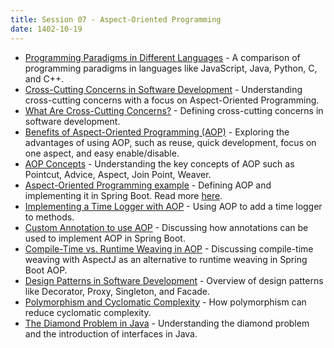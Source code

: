 ```yaml
---
title: Session 07 - Aspect-Oriented Programming
date: 1402-10-19
---
```


* [Programming Paradigms in Different Languages](https://en.wikipedia.org/wiki/Comparison_of_programming_paradigms) - A comparison of programming paradigms in languages like JavaScript, Java, Python, C, and C++.
* [Cross-Cutting Concerns in Software Development](https://stackoverflow.com/a/25779679) - Understanding cross-cutting concerns with a focus on Aspect-Oriented Programming.
* [What Are Cross-Cutting Concerns?](https://en.wikipedia.org/wiki/Cross-cutting/_concern) - Defining cross-cutting concerns in software development.
* [Benefits of Aspect-Oriented Programming (AOP)](https://medium.com/@AlexanderObregon/cross-cutting-concerns-in-spring-microservices-with-aspect-oriented-programming-aop-de72c52e7639#:~:text=Benefits%20of%20AOP) - Exploring the advantages of using AOP, such as reuse, quick development, focus on one aspect, and easy enable/disable.
* [AOP Concepts](https://docs.spring.io/spring-framework/reference/core/aop/introduction-defn.html) - Understanding the key concepts of AOP such as Pointcut, Advice, Aspect, Join Point, Weaver.
* [Aspect-Oriented Programming example](https://github.com/FUM-ComputerWorkshop/aspect-oriented/tree/4b01d7566375415f6978d3375043604860b59d58) - Defining AOP and implementing it in Spring Boot. Read more [here](https://medium.com/@toimrank/spring-boot-aop-with-example-a2757e389d0b).
* [Implementing a Time Logger with AOP](https://github.com/FUM-ComputerWorkshop/aspect-oriented/tree/d44fcb0c5fdcc804b3f27aeb34e77ba41c24a49b) - Using AOP to add a time logger to methods.
* [Custom Annotation to use AOP](https://www.baeldung.com/spring-aop-annotation) - Discussing how annotations can be used to implement AOP in Spring Boot.
* [Compile-Time vs. Runtime Weaving in AOP](https://www.baeldung.com/aspectj) - Discussing compile-time weaving with AspectJ as an alternative to runtime weaving in Spring Boot AOP.
* [Design Patterns in Software Development](https://refactoring.guru/design-patterns) - Overview of design patterns like Decorator, Proxy, Singleton, and Facade.
* [Polymorphism and Cyclomatic Complexity](https://en.wikipedia.org/wiki/Cyclomatic_complexity) - How polymorphism can reduce cyclomatic complexity.
* [The Diamond Problem in Java](https://en.wikipedia.org/wiki/Multiple_inheritance#The_diamond_problem) - Understanding the diamond problem and the introduction of interfaces in Java.  

